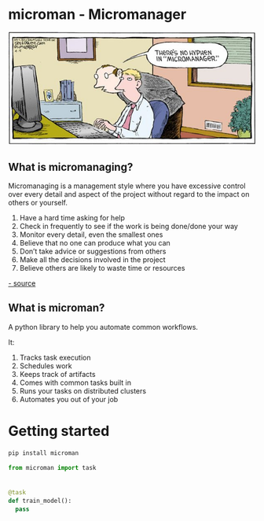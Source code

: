 
# microman - Micromanager

![micromanaging](docs/images/comic.jpg)



## What is micromanaging? 

Micromanaging is a management style where you have excessive control over every detail and aspect of the project without regard to the impact on others or yourself.

1. Have a hard time asking for help
1. Check in frequently to see if the work is being done/done your way
1. Monitor every detail, even the smallest ones
1. Believe that no one can produce what you can
1. Don’t take advice or suggestions from others
1. Make all the decisions involved in the project
1. Believe others are likely to waste time or resources

[- source](https://www.outsourceeasier.com/micromanager/)

## What is microman?

A python library to help you automate common workflows. 

It:

1. Tracks task execution
2. Schedules work
3. Keeps track of artifacts
4. Comes with common tasks built in
5. Runs your tasks on distributed clusters
6. Automates you out of your job

# Getting started

```commandline
pip install microman
```



```python
from microman import task


@task
def train_model():
  pass
```
